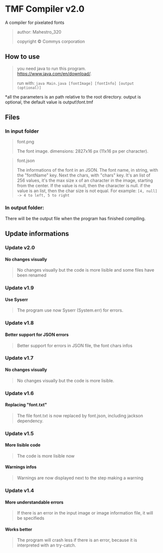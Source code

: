 # TMF Compiler v2.0
A compiler for pixelated fonts

> author: Mahestro_320
> 
> copyright © Commys corporation

## How to use
> you need java to run this program. https://www.java.com/en/download/.
> 
> run with: ```java Main.java [fontImage] [fontInfo] [output (optional)]```

*all the parameters is an path relative to the root directory.
output is optional, the default value is output\font.tmf


## Files
### In input folder
> font.png
> 
> The font image.
> dimensions: 2827x16 px (11x16 px per character).


> font.json
> 
> The informations of the font in an JSON.
> The font name, in string, with the "fontName" key. Next the chars, with "chars" key. It's an list of 256 values, it's the max size x of an character in the image, starting from the center. If the value is null, then the character is null. if the value is an list, then the char size is not equal. For example: ```[4, null] -> 4 to left, 5 to right```

### In output folder:
There will be the output file when the program has finished compiling.

## Update informations
### Update v2.0
#### No changes visually
> No changes visually but the code is more lisible and some files have been renamed

### Update v1.9
#### Use Syserr
> The program use now Syserr (System.err) for errors.

### Update v1.8
#### Better support for JSON errors
> Better support for errors in JSON file, the font chars infos

### Update v1.7
#### No changes visually
> No changes visually but the code is more lisible.

### Update v1.6
#### Replacing "font.txt"
> The file font.txt is now replaced by font.json, including jackson dependency.

### Update v1.5
#### More lisible code
> The code is more lisible now

#### Warnings infos
> Warnings are now displayed next to the step making a warning

### Update v1.4
#### More understandable errors
> If there is an error in the input image or image information file, it will be specifieds

#### Works better
> The program will crash less if there is an error, because it is interpreted with an try-catch.

